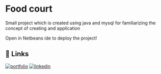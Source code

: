 # Food court

Small project which is created using java and mysql for familiarizing the concept of creating and application

Open in Netbeans ide to deploy the project!

## 🔗 Links
[![portfolio](https://img.shields.io/badge/my_portfolio-000?style=for-the-badge&logo=ko-fi&logoColor=white)](https://nevilportfolio.vercel.app/)
[![linkedin](https://img.shields.io/badge/linkedin-0A66C2?style=for-the-badge&logo=linkedin&logoColor=white)](https://www.linkedin.com/in/nevil-krishna-k-77170222a/)
